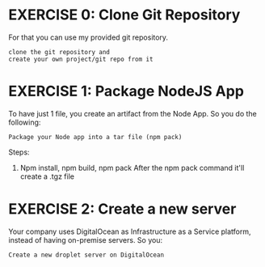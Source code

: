 # EXERCISE 0: Clone Git Repository

For that you can use my provided git repository.

    clone the git repository and
    create your own project/git repo from it

# EXERCISE 1: Package NodeJS App

To have just 1 file, you create an artifact from the Node App. So you do the following:

    Package your Node app into a tar file (npm pack)

Steps:
1. Npm install, npm build, npm pack
After the npm pack command it'll create a .tgz file


# EXERCISE 2: Create a new server

Your company uses DigitalOcean as Infrastructure as a Service platform, instead of having on-premise servers. So you:

    Create a new droplet server on DigitalOcean